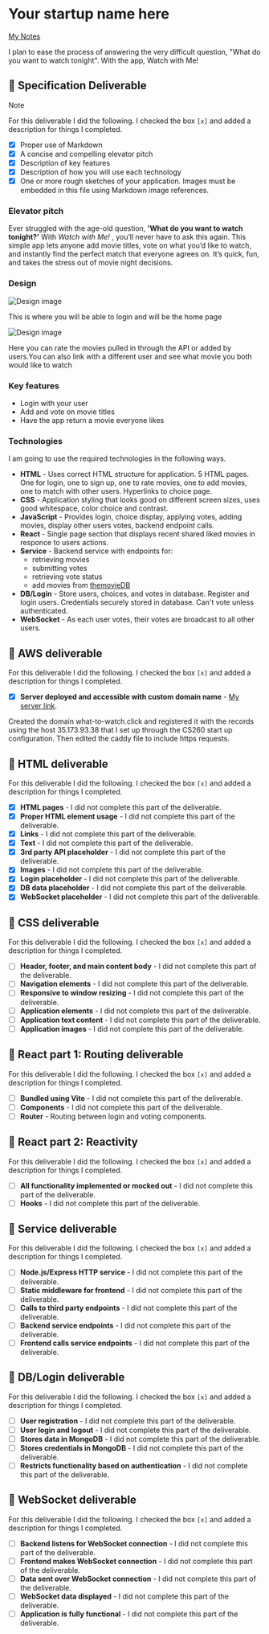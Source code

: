 # Your startup name here

[My Notes](notes.md)

I plan to ease the process of answering the very difficult question, "What do you want to watch tonight". With the app, Watch with Me!

## 🚀 Specification Deliverable

> [!NOTE]
For this deliverable I did the following. I checked the box `[x]` and added a description for things I completed.

- [X] Proper use of Markdown
- [X] A concise and compelling elevator pitch
- [X] Description of key features
- [X] Description of how you will use each technology
- [X] One or more rough sketches of your application. Images must be embedded in this file using Markdown image references.

### Elevator pitch

Ever struggled with the age-old question, __'What do you want to watch tonight?'__ With  *Watch with Me!* , you’ll never have to ask this again. This simple app lets anyone add movie titles, vote on what you’d like to watch, and instantly find the perfect match that everyone agrees on. It’s quick, fun, and takes the stress out of movie night decisions.

### Design

![Design image](Images/LoginPhoto.png)

This is where you will be able to login and will be the home page

![Design image](Images/RateMovie.png)

Here you can rate the movies pulled in through the API or added by users.You can also link with a different user and see what movie you both would like to watch

### Key features

- Login with your user
- Add and vote on movie titles
- Have the app return a movie everyone likes

### Technologies

I am going to use the required technologies in the following ways.

- **HTML** - Uses correct HTML structure for application. 5 HTML pages. One for login, one to sign up, one to rate movies, one to add movies, one to match with other users. Hyperlinks to choice page.
- **CSS** - Application styling that looks good on different screen sizes, uses good whitespace, color choice and contrast.
- **JavaScript** - Provides login, choice display, applying votes, adding movies, display other users votes, backend endpoint calls.
- **React** - Single page section that displays recent shared liked movies in responce to users actions.
- **Service** - Backend service with endpoints for:
  - retrieving movies
  - submitting votes
  - retrieving vote status
  - add movies from [themovieDB](https://developer.themoviedb.org/reference/movie-popular-list)
- **DB/Login** - Store users, choices, and votes in database. Register and login users. Credentials securely stored in database. Can't vote unless authenticated.
- **WebSocket** - As each user votes, their votes are broadcast to all other users.

## 🚀 AWS deliverable

For this deliverable I did the following. I checked the box `[x]` and added a description for things I completed.

- [X] **Server deployed and accessible with custom domain name** - [My server link](https://what-to-watch.click/).

Created the domain what-to-watch.click and registered it with the records using the host 35.173.93.38 that I set up through the CS260 start up configuration. Then edited the caddy file to include https requests.

## 🚀 HTML deliverable

For this deliverable I did the following. I checked the box `[x]` and added a description for things I completed.

- [X] **HTML pages** - I did not complete this part of the deliverable.
- [X] **Proper HTML element usage** - I did not complete this part of the deliverable.
- [X] **Links** - I did not complete this part of the deliverable.
- [X] **Text** - I did not complete this part of the deliverable.
- [X] **3rd party API placeholder** - I did not complete this part of the deliverable.
- [X] **Images** - I did not complete this part of the deliverable.
- [X] **Login placeholder** - I did not complete this part of the deliverable.
- [X] **DB data placeholder** - I did not complete this part of the deliverable.
- [X] **WebSocket placeholder** - I did not complete this part of the deliverable.

## 🚀 CSS deliverable

For this deliverable I did the following. I checked the box `[x]` and added a description for things I completed.

- [ ] **Header, footer, and main content body** - I did not complete this part of the deliverable.
- [ ] **Navigation elements** - I did not complete this part of the deliverable.
- [ ] **Responsive to window resizing** - I did not complete this part of the deliverable.
- [ ] **Application elements** - I did not complete this part of the deliverable.
- [ ] **Application text content** - I did not complete this part of the deliverable.
- [ ] **Application images** - I did not complete this part of the deliverable.

## 🚀 React part 1: Routing deliverable

For this deliverable I did the following. I checked the box `[x]` and added a description for things I completed.

- [ ] **Bundled using Vite** - I did not complete this part of the deliverable.
- [ ] **Components** - I did not complete this part of the deliverable.
- [ ] **Router** - Routing between login and voting components.

## 🚀 React part 2: Reactivity

For this deliverable I did the following. I checked the box `[x]` and added a description for things I completed.

- [ ] **All functionality implemented or mocked out** - I did not complete this part of the deliverable.
- [ ] **Hooks** - I did not complete this part of the deliverable.

## 🚀 Service deliverable

For this deliverable I did the following. I checked the box `[x]` and added a description for things I completed.

- [ ] **Node.js/Express HTTP service** - I did not complete this part of the deliverable.
- [ ] **Static middleware for frontend** - I did not complete this part of the deliverable.
- [ ] **Calls to third party endpoints** - I did not complete this part of the deliverable.
- [ ] **Backend service endpoints** - I did not complete this part of the deliverable.
- [ ] **Frontend calls service endpoints** - I did not complete this part of the deliverable.

## 🚀 DB/Login deliverable

For this deliverable I did the following. I checked the box `[x]` and added a description for things I completed.

- [ ] **User registration** - I did not complete this part of the deliverable.
- [ ] **User login and logout** - I did not complete this part of the deliverable.
- [ ] **Stores data in MongoDB** - I did not complete this part of the deliverable.
- [ ] **Stores credentials in MongoDB** - I did not complete this part of the deliverable.
- [ ] **Restricts functionality based on authentication** - I did not complete this part of the deliverable.

## 🚀 WebSocket deliverable

For this deliverable I did the following. I checked the box `[x]` and added a description for things I completed.

- [ ] **Backend listens for WebSocket connection** - I did not complete this part of the deliverable.
- [ ] **Frontend makes WebSocket connection** - I did not complete this part of the deliverable.
- [ ] **Data sent over WebSocket connection** - I did not complete this part of the deliverable.
- [ ] **WebSocket data displayed** - I did not complete this part of the deliverable.
- [ ] **Application is fully functional** - I did not complete this part of the deliverable.
